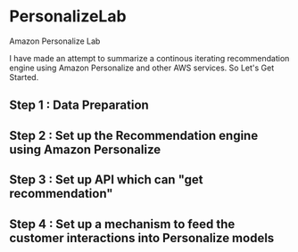 # PersonalizeLab
Amazon Personalize Lab

I have made an attempt to summarize a continous iterating recommendation engine using Amazon Personalize and other AWS services. So Let's Get Started.

## Step 1 : Data Preparation

## Step 2 : Set up the Recommendation engine using Amazon Personalize

## Step 3 : Set up API which can "get recommendation"

## Step 4 : Set up a mechanism to feed the customer interactions into Personalize models

